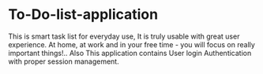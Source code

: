 # To-Do-list-application
This is smart task list for everyday use, It is truly usable with great user experience. At home, at work and in your free time - you will focus on really important things!.. Also This application contains User login Authentication with proper session management.

